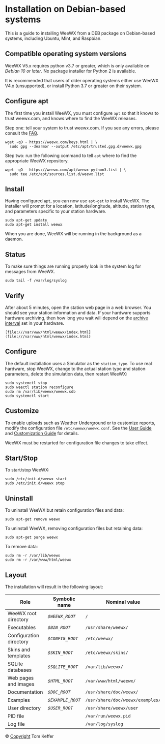 # Installation on Debian-based systems 

This is a guide to installing WeeWX from a DEB package on Debian-based systems, including Ubuntu, Mint, and Raspbian.

## Compatible operating system versions

WeeWX V5.x requires python v3.7 or greater, which is only available on *Debian 10 or later*. No package installer for Python 2 is available.

It is recommended that users of older operating systems either use WeeWX V4.x (unsupported), or install Python 3.7 or greater on their system.

## Configure apt

The first time you install WeeWX, you must configure `apt` so that it knows to trust weewx.com, and knows where to find the WeeWX releases.

Step one: tell your system to trust weewx.com. If you see any errors, please consult the [FAQ](https://github.com/weewx/weewx/wiki/faq-apt-key-problems).

```shell
wget -qO - https://weewx.com/keys.html | \
  sudo gpg --dearmor --output /etc/apt/trusted.gpg.d/weewx.gpg
```

Step two: run the following command to tell `apt` where to find the appropriate WeeWX repository.

```shell
wget -qO - https://weewx.com/apt/weewx-python3.list | \
  sudo tee /etc/apt/sources.list.d/weewx.list
```


## Install

Having configured `apt`, you can now use `apt-get` to install WeeWX. The installer will prompt for a location, latitude/longitude, altitude, station type, and parameters specific to your station hardware.

```shell
sudo apt-get update
sudo apt-get install weewx
```

When you are done, WeeWX will be running in the background as a daemon.

## Status

To make sure things are running properly look in the system log for messages from WeeWX.

```shell
sudo tail -f /var/log/syslog
```

## Verify

After about 5 minutes, open the station web page in a web browser. You should see your station information and data. If your hardware supports hardware archiving, then how long you wait will depend on the [archive interval](usersguide.htm#archive_interval) set in your hardware.

```
[file:///var/www/html/weewx/index.html](file:///var/www/html/weewx/index.html)
```

## Configure

The default installation uses a Simulator as the `station_type`. To
use real hardware, stop WeeWX, change to the actual station type and
station parameters, delete the simulation data, then restart WeeWX:

```shell
sudo systemctl stop
sudo weectl station reconfigure
sudo rm /var/lib/weewx/weewx.sdb
sudo systemctl start
```

## Customize

To enable uploads such as Weather Underground or to customize reports, modify the configuration file `/etc/weewx/weewx.conf`. See the [User Guide](usersguide.htm) and [Customization Guide](customizing.htm) for details.

WeeWX must be restarted for configuration file changes to take effect.

## Start/Stop

To start/stop WeeWX:

```shell
sudo /etc/init.d/weewx start
sudo /etc/init.d/weewx stop
```

## Uninstall

To uninstall WeeWX but retain configuration files and data:

```shell
sudo apt-get remove weewx
```

To uninstall WeeWX, removing configuration files but retaining data:

```shell
sudo apt-get purge weewx
```

To remove data:

```shell
sudo rm -r /var/lib/weewx
sudo rm -r /var/www/html/weewx
```

## Layout

The installation will result in the following layout:

| Role                    | Symbolic name     | Nominal value                   |
|-------------------------|-------------------|---------------------------------|
| WeeWX root directory    | _`$WEEWX_ROOT`_   | `/`                             |
| Executables             | _`$BIN_ROOT`_     | `/usr/share/weewx/`             |
| Configuration directory | _`$CONFIG_ROOT`_  | `/etc/weewx/`                   |
| Skins and templates     | _`$SKIN_ROOT`_    | `/etc/weewx/skins/`             |
| SQLite databases        | _`$SQLITE_ROOT`_  | `/var/lib/weewx/`               |
| Web pages and images    | _`$HTML_ROOT`_    | `/var/www/html/weewx/`          |
| Documentation           | _`$DOC_ROOT`_     | `/usr/share/doc/weewx/`         |
| Examples                | _`$EXAMPLE_ROOT`_ | `/usr/share/doc/weewx/examples/`|
| User directory          | _`$USER_ROOT`_    | `/usr/share/weewx/user`                |
| PID file                |                   | `/var/run/weewx.pid`            |
| Log file                |                   | `/var/log/syslog`               |


© [Copyright](copyright.md) Tom Keffer


